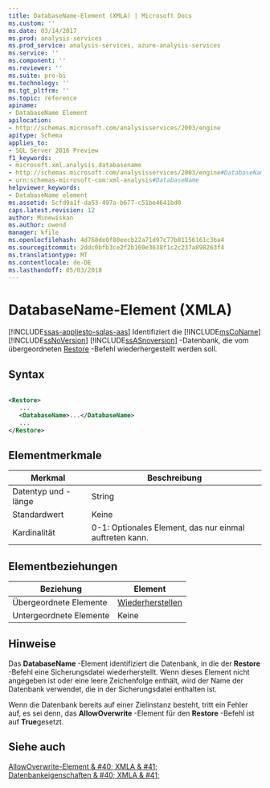 ```yaml
---
title: DatabaseName-Element (XMLA) | Microsoft Docs
ms.custom: ''
ms.date: 03/14/2017
ms.prod: analysis-services
ms.prod_service: analysis-services, azure-analysis-services
ms.service: ''
ms.component: ''
ms.reviewer: ''
ms.suite: pro-bi
ms.technology: ''
ms.tgt_pltfrm: ''
ms.topic: reference
apiname:
- DatabaseName Element
apilocation:
- http://schemas.microsoft.com/analysisservices/2003/engine
apitype: Schema
applies_to:
- SQL Server 2016 Preview
f1_keywords:
- microsoft.xml.analysis.databasename
- http://schemas.microsoft.com/analysisservices/2003/engine#DatabaseName
- urn:schemas-microsoft-com:xml-analysis#DatabaseName
helpviewer_keywords:
- DatabaseName element
ms.assetid: 5cfd9a1f-da53-497a-b677-c51be4641bd0
caps.latest.revision: 12
author: Minewiskan
ms.author: owend
manager: kfile
ms.openlocfilehash: 4d768de0f80eecb22a71d97c77b81156161c3ba4
ms.sourcegitcommit: 2ddc0bfb3ce2f2b160e3638f1c2c237a898263f4
ms.translationtype: MT
ms.contentlocale: de-DE
ms.lasthandoff: 05/03/2018
---
```

# <a name="databasename-element-xmla"></a>DatabaseName-Element (XMLA)
[!INCLUDE[ssas-appliesto-sqlas-aas](../../../includes/ssas-appliesto-sqlas-aas.md)]
  Identifiziert die [!INCLUDE[msCoName](../../../includes/msconame-md.md)] [!INCLUDE[ssNoVersion](../../../includes/ssnoversion-md.md)] [!INCLUDE[ssASnoversion](../../../includes/ssasnoversion-md.md)] -Datenbank, die vom übergeordneten [Restore](../../../analysis-services/xmla/xml-elements-commands/restore-element-xmla.md) -Befehl wiederhergestellt werden soll.  
  
## <a name="syntax"></a>Syntax  
  
```xml  
  
<Restore>  
   ...  
   <DatabaseName>...</DatabaseName>  
   ...  
</Restore>  
```  
  
## <a name="element-characteristics"></a>Elementmerkmale  
  
|Merkmal|Beschreibung|  
|--------------------|-----------------|  
|Datentyp und -länge|String|  
|Standardwert|Keine|  
|Kardinalität|0-1: Optionales Element, das nur einmal auftreten kann.|  
  
## <a name="element-relationships"></a>Elementbeziehungen  
  
|Beziehung|Element|  
|------------------|-------------|  
|Übergeordnete Elemente|[Wiederherstellen](../../../analysis-services/xmla/xml-elements-commands/restore-element-xmla.md)|  
|Untergeordnete Elemente|Keine|  
  
## <a name="remarks"></a>Hinweise  
 Das **DatabaseName** -Element identifiziert die Datenbank, in die der **Restore** -Befehl eine Sicherungsdatei wiederherstellt. Wenn dieses Element nicht angegeben ist oder eine leere Zeichenfolge enthält, wird der Name der Datenbank verwendet, die in der Sicherungsdatei enthalten ist.  
  
 Wenn die Datenbank bereits auf einer Zielinstanz besteht, tritt ein Fehler auf, es sei denn, das **AllowOverwrite** -Element für den **Restore** -Befehl ist auf **True**gesetzt.  
  
## <a name="see-also"></a>Siehe auch  
 [AllowOverwrite-Element & #40; XMLA & #41;](../../../analysis-services/xmla/xml-elements-properties/allowoverwrite-element-xmla.md)   
 [Datenbankeigenschaften & #40; XMLA & #41;](../../../analysis-services/xmla/xml-elements-properties/xml-elements-properties.md)  
  
  
